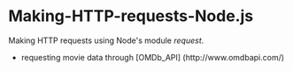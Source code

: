 # Making-HTTP-requests-Node.js


Making HTTP requests using Node's module <em>request</em>.
<ul>
  <li>
requesting movie data through [OMDb_API] (http://www.omdbapi.com/)
  </li>
</ul>

